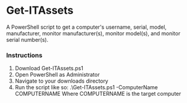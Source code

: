 # Get-ITAssets
A PowerShell script to get a computer's username, serial, model, manufacturer, monitor manufacturer(s), monitor model(s), and monitor serial number(s).

### Instructions
1. Download Get-ITAssets.ps1
2. Open PowerShell as Administrator
3. Navigate to your downloads directory
4. Run the script like so: .\Get-ITAssets.ps1 -ComputerName COMPUTERNAME
     Where COMPUTERNAME is the target computer

